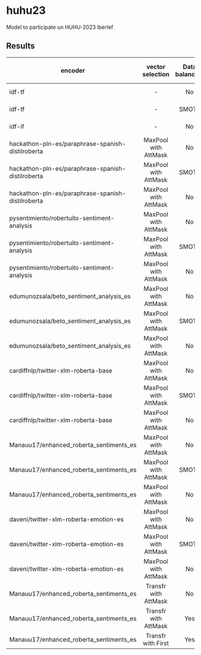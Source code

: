 # huhu23
Model to participate un HUHU-2023 Iberlef


## Results

| encoder                                           |   vector selection   |  Data balancing  | last layer model | F-1    | ACC    | MSE    |
|---------------------------------------------------|:--------------------:|:----------------:|------------------|--------|--------|--------|
| idf-tf                                            |           -          |      No          | Random Forest    | 0.7122 | 0.7852 | -      |
| idf-tf                                            |           -          |      SMOTE       | Random Forest    | 0.7300 | 0.7926 | -      |
| idf-if                                            |           -          |      No          | Random Forest    | -      | -      | 0.3894 |
| hackathon-pln-es/paraphrase-spanish-distilroberta | MaxPool with AttMask |      No          | Random Forest    | 0.7619 | 0.8074 |        |
| hackathon-pln-es/paraphrase-spanish-distilroberta | MaxPool with AttMask |      SMOTE       | Random Forest    | 0.7868 | 0.8222 |        |
| hackathon-pln-es/paraphrase-spanish-distilroberta | MaxPool with AttMask |      No          | Random Forest    |        |        | **0.3527** |
| pysentimiento/robertuito-sentiment-analysis       | MaxPool with AttMask |      No          | Random Forest    | 0.7436 | 0.7926 |        |
| pysentimiento/robertuito-sentiment-analysis       | MaxPool with AttMask |      SMOTE       | Random Forest    | 0.7952 | 0.8222 |        |
| pysentimiento/robertuito-sentiment-analysis       | MaxPool with AttMask |      No          | Random Forest    |        |        | 0.4272 |
| edumunozsala/beto_sentiment_analysis_es           | MaxPool with AttMask |      No          | Random Forest    | 0.6859 | 0.7778 |        |
| edumunozsala/beto_sentiment_analysis_es           | MaxPool with AttMask |      SMOTE       | Random Forest    | 0.7115 | 0.7630 |        |
| edumunozsala/beto_sentiment_analysis_es           | MaxPool with AttMask |      No          | Random Forest    |        |        | 0.4038 |
| cardiffnlp/twitter-xlm-roberta-base               | MaxPool with AttMask |      No          | Random Forest    | 0.7465 | 0.8000 |        |
| cardiffnlp/twitter-xlm-roberta-base               | MaxPool with AttMask |      SMOTE       | Random Forest    | 0.7652 | 0.8000 |        |
| cardiffnlp/twitter-xlm-roberta-base               | MaxPool with AttMask |      No          | Random Forest    |        |        | 0.4340 |
| Manauu17/enhanced_roberta_sentiments_es           | MaxPool with AttMask |      No          | Random Forest    | 0.7278 | 0.7852 |        |
| Manauu17/enhanced_roberta_sentiments_es           | MaxPool with AttMask |      SMOTE       | Random Forest    | **0.7999** | **0.8296** |        |
| Manauu17/enhanced_roberta_sentiments_es           | MaxPool with AttMask |      No          | Random Forest    |        |        | 0.4296 |
| daveni/twitter-xlm-roberta-emotion-es             | MaxPool with AttMask |      No          | Random Forest    | 0.7547 | 0.8000 |        |
| daveni/twitter-xlm-roberta-emotion-es             | MaxPool with AttMask |      SMOTE       | Random Forest    | 0.7826 | 0.8148 |        |
| daveni/twitter-xlm-roberta-emotion-es             | MaxPool with AttMask |      No          | Random Forest    |        |        | 0.4296 |
| Manauu17/enhanced_roberta_sentiments_es           | Transfr with AttMask |      No          |        -         | 0.7753 | 0.8074 |        |
| Manauu17/enhanced_roberta_sentiments_es           | Transfr with AttMask |      Yes         |        -         | 0.7977 | 0.8222 |        |
| Manauu17/enhanced_roberta_sentiments_es           | Transfr with First |      Yes         |        -         | **0.8025** | **0.8296** |        |
